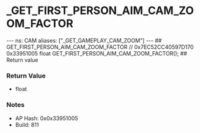 # _GET_FIRST_PERSON_AIM_CAM_ZOOM_FACTOR

--- ns: CAM aliases: ["_GET_GAMEPLAY_CAM_ZOOM"] --- ## GET_FIRST_PERSON_AIM_CAM_ZOOM_FACTOR  // 0x7EC52CC40597D170 0x33951005 float GET_FIRST_PERSON_AIM_CAM_ZOOM_FACTOR();  ## Return value

### Return Value
* float

### Notes
* AP Hash: 0x0x33951005
* Build: 811

